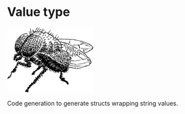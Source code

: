 Value type
===

<img alt="icon" style="width: 200px;" src="./resources/logo.svg" />

Code generation to generate structs wrapping string values.
